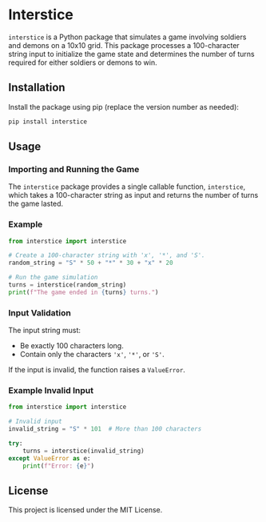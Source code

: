 # Interstice

`interstice` is a Python package that simulates a game involving soldiers and demons on a 10x10 grid. This package processes a 100-character string input to initialize the game state and determines the number of turns required for either soldiers or demons to win.

## Installation

Install the package using pip (replace the version number as needed):

```bash
pip install interstice
```

## Usage

### Importing and Running the Game

The `interstice` package provides a single callable function, `interstice`, which takes a 100-character string as input and returns the number of turns the game lasted.

### Example

```python
from interstice import interstice

# Create a 100-character string with 'x', '*', and 'S'.
random_string = "S" * 50 + "*" * 30 + "x" * 20

# Run the game simulation
turns = interstice(random_string)
print(f"The game ended in {turns} turns.")
```

### Input Validation
The input string must:
- Be exactly 100 characters long.
- Contain only the characters `'x'`, `'*'`, or `'S'`.

If the input is invalid, the function raises a `ValueError`.

### Example Invalid Input

```python
from interstice import interstice

# Invalid input
invalid_string = "S" * 101  # More than 100 characters

try:
    turns = interstice(invalid_string)
except ValueError as e:
    print(f"Error: {e}")
```

## License
This project is licensed under the MIT License.
